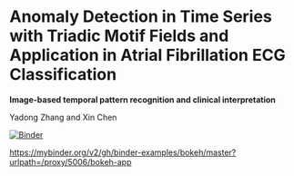 # Anomaly Detection in Time Series with Triadic Motif Fields and Application in Atrial Fibrillation ECG Classification

__Image-based temporal pattern recognition and clinical interpretation__

Yadong Zhang and Xin Chen

[![Binder](https://mybinder.org/badge_logo.svg)](https://mybinder.org/v2/gh/ydup/bokeh/master?urlpath=/proxy/5006/bokeh-app)

https://mybinder.org/v2/gh/binder-examples/bokeh/master?urlpath=/proxy/5006/bokeh-app
